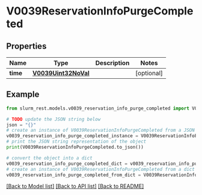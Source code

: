 # V0039ReservationInfoPurgeCompleted


## Properties

Name | Type | Description | Notes
------------ | ------------- | ------------- | -------------
**time** | [**V0039Uint32NoVal**](V0039Uint32NoVal.md) |  | [optional] 

## Example

```python
from slurm_rest.models.v0039_reservation_info_purge_completed import V0039ReservationInfoPurgeCompleted

# TODO update the JSON string below
json = "{}"
# create an instance of V0039ReservationInfoPurgeCompleted from a JSON string
v0039_reservation_info_purge_completed_instance = V0039ReservationInfoPurgeCompleted.from_json(json)
# print the JSON string representation of the object
print(V0039ReservationInfoPurgeCompleted.to_json())

# convert the object into a dict
v0039_reservation_info_purge_completed_dict = v0039_reservation_info_purge_completed_instance.to_dict()
# create an instance of V0039ReservationInfoPurgeCompleted from a dict
v0039_reservation_info_purge_completed_from_dict = V0039ReservationInfoPurgeCompleted.from_dict(v0039_reservation_info_purge_completed_dict)
```
[[Back to Model list]](../README.md#documentation-for-models) [[Back to API list]](../README.md#documentation-for-api-endpoints) [[Back to README]](../README.md)


